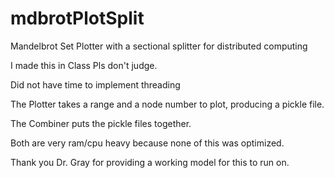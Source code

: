 # mdbrotPlotSplit
Mandelbrot Set Plotter with a sectional splitter for distributed computing

I made this in Class Pls don't judge.

Did not have time to implement threading

The Plotter takes a range and a node number to plot, producing a pickle file.

The Combiner puts the pickle files together.

Both are very ram/cpu heavy because none of this was optimized.


Thank you Dr. Gray for providing a working model for this to run on.
